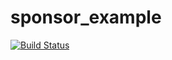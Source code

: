 # sponsor_example
[![Build Status](https://github.com/a-t-0/website-build-statuses/blob/master/sponsor_example/build_status.svg)](http://2gzyxa5ihm7nsggfxnu52rck2vv4rvmdlkiu3zzui5du4xyclen53wid.onion)
